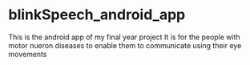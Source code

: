 # blinkSpeech_android_app
This is the android app of my final year project
It is for the people with motor nueron diseases to enable them to communicate using their eye movements
